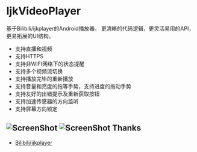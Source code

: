 # IjkVideoPlayer
基于Bilibili/ijkplayer的Android播放器。
更清晰的代码逻辑，更灵活易用的API，更易拓展的UI结构。

- 支持直播和视频
- 支持HTTPS
- 支持非WIFI网络下的状态提醒
- 支持多个视频流切换
- 支持播放完毕的重新播放
- 支持音量和亮度的拖等手势，支持进度的拖动手势
- 支持友好的出错提示及重新获取按钮
- 支持加速传感器的方向监听
- 支持屏幕方向锁定

![ScreenShot](https://github.com/shangmingchao/IjkVideoPlayer/blob/master/art/screen_1.png?raw=true)
![ScreenShot](https://github.com/shangmingchao/IjkVideoPlayer/blob/master/art/screen_2.png?raw=true)
Thanks
------
- [Bilibili/ijkplayer](https://github.com/Bilibili/ijkplayer)
